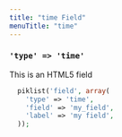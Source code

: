 ```yaml
---
title: "time Field"
menuTitle: "time"
---
```

### `'type' => 'time'`

This is an HTML5 field


```php
  piklist('field', array(
    'type' => 'time',
    'field' => 'my_field',
    'label' => 'my field',
  ));
```
